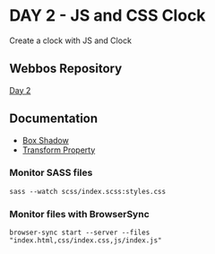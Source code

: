 # DAY 2 - JS and CSS Clock
Create a clock with JS and Clock

## Webbos Repository
[Day 2](https://github.com/wesbos/JavaScript30/tree/master/02%20-%20JS%20and%20CSS%20Clock)

## Documentation
- [Box Shadow](https://www.w3schools.com/cssref/css3_pr_box-shadow.asp)
- [Transform Property](https://www.w3schools.com/cssref/css3_pr_transform.asp)

### Monitor SASS files
```
sass --watch scss/index.scss:styles.css
```

### Monitor files with BrowserSync
```
browser-sync start --server --files "index.html,css/index.css,js/index.js"
```
